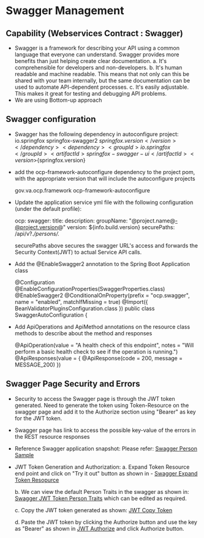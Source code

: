 # Swagger Management

## Capability (Webservices Contract : Swagger)
- Swagger is a framework for describing your API using a common language that everyone can understand. 
Swagger provides more benefits than just helping create clear documentation.
	a. It's comprehensible for developers and non-developers. 
	b. It's human readable and machine readable. This means that not only can this be shared with your team internally, but the same documentation can be used to automate API-dependent processes.
	c. It's easily adjustable. This makes it great for testing and debugging API problems.
- We are using Bottom-up approach 

## Swagger configuration

- Swagger has the following dependency in autoconfigure project:
		<dependency>
	      <groupId>io.springfox</groupId>
	      <artifactId>springfox-swagger2</artifactId>
	      <version>${springfox.version}</version>
	    </dependency>
	    <dependency>
	      <groupId>io.springfox</groupId>
	      <artifactId>springfox-swagger-ui</artifactId>
	      <version>${springfox.version}</version>
	    </dependency>

- add the ocp-framework-autoconfigure dependency to the project pom, with the appropriate version that will 
  include the autoconfigure projects

	<dependency>
        <groupId>gov.va.ocp.framework</groupId>
        <artifactId>ocp-framework-autoconfigure</artifactId>
        <!-- add the appropriate version -->
    </dependency>
    
- Update the application service yml file with the following configuration (under the default profile):

	ocp:
		swagger:
    			title: 
    			description:
    			groupName: "@project.name@-@project.version@"
    			version: ${info.build.version}
    			securePaths: /api/v?.*/persons/.*
    			
   securePaths above secures the swagger URL's access and forwards the Security Context(JWT) to 
   actual Service API calls.  

- Add the @EnableSwagger2 annotation to the Spring Boot Application class 

	@Configuration
	@EnableConfigurationProperties(SwaggerProperties.class)
	@EnableSwagger2
	@ConditionalOnProperty(prefix = "ocp.swagger", name = "enabled", matchIfMissing = true)
	@Import({ BeanValidatorPluginsConfiguration.class })
	public class SwaggerAutoConfiguration {
	
- Add ApiOperations and ApiMethod annotations on the resource class methods to describe about the 
  method and responses
  
  	@ApiOperation(value = "A health check of this endpoint",
			notes = "Will perform a basic health check to see if the operation is running.")
	@ApiResponses(value = {
			@ApiResponse(code = 200, message = MESSAGE_200) })
	
## Swagger Page Security and Errors

- Security to access the Swagger page is through the JWT token generated. Need to generate the token using Token-Resource on the swagger page and add it to the Authorize section using "Bearer" as key for the JWT token.

- Swagger page has link to access the possible key-value of the errors in the REST resource responses

- Reference Swagger application snapshot: Please refer: [Swagger Person Sample](/docs/images/Swagger-Person-Sample.jpg)

- JWT Token Generation and Authorization:
	a. Expand Token Resource end point and click on "Try it out" button as shown in - [Swagger Expand Token Resopurce](/docs/images/Swagger-Expand-Token-Resource.png)
	
	b. We can view the default Person Traits in the swagger as shown in: [Swagger JWT Token Person Traits](/docs/images/Swagger-JWTToken-PersonTraits.png) which can be edited as required.
	
	c. Copy the JWT token generated as shown: [JWT Copy Token](/docs/images/Swagger-Copy-JWTToken.png)
	
	d. Paste the JWT token by clicking the Authorize button and use the key as "Bearer" as shown in [JWT Authorize](/docs/images/Swagger-JWTToken-Bearer.png) and click Authorize button.
